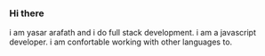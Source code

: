 ### Hi there

i am yasar arafath and i do full stack development. i am a javascript developer. i am confortable working with other languages to.
